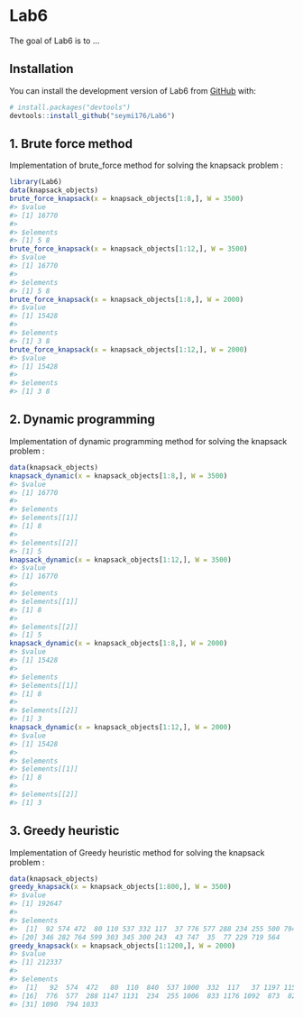 
<!-- README.md is generated from README.Rmd. Please edit that file -->

# Lab6

<!-- badges: start -->
<!-- badges: end -->

The goal of Lab6 is to …

## Installation

You can install the development version of Lab6 from
[GitHub](https://github.com/) with:

``` r
# install.packages("devtools")
devtools::install_github("seymi176/Lab6")
```

## 1. Brute force method

Implementation of brute_force method for solving the knapsack problem :

``` r
library(Lab6)
data(knapsack_objects)
brute_force_knapsack(x = knapsack_objects[1:8,], W = 3500)
#> $value
#> [1] 16770
#> 
#> $elements
#> [1] 5 8
brute_force_knapsack(x = knapsack_objects[1:12,], W = 3500)
#> $value
#> [1] 16770
#> 
#> $elements
#> [1] 5 8
brute_force_knapsack(x = knapsack_objects[1:8,], W = 2000)
#> $value
#> [1] 15428
#> 
#> $elements
#> [1] 3 8
brute_force_knapsack(x = knapsack_objects[1:12,], W = 2000)
#> $value
#> [1] 15428
#> 
#> $elements
#> [1] 3 8
```

## 2. Dynamic programming

Implementation of dynamic programming method for solving the knapsack
problem :

``` r
data(knapsack_objects)
knapsack_dynamic(x = knapsack_objects[1:8,], W = 3500)
#> $value
#> [1] 16770
#> 
#> $elements
#> $elements[[1]]
#> [1] 8
#> 
#> $elements[[2]]
#> [1] 5
knapsack_dynamic(x = knapsack_objects[1:12,], W = 3500)
#> $value
#> [1] 16770
#> 
#> $elements
#> $elements[[1]]
#> [1] 8
#> 
#> $elements[[2]]
#> [1] 5
knapsack_dynamic(x = knapsack_objects[1:8,], W = 2000)
#> $value
#> [1] 15428
#> 
#> $elements
#> $elements[[1]]
#> [1] 8
#> 
#> $elements[[2]]
#> [1] 3
knapsack_dynamic(x = knapsack_objects[1:12,], W = 2000)
#> $value
#> [1] 15428
#> 
#> $elements
#> $elements[[1]]
#> [1] 8
#> 
#> $elements[[2]]
#> [1] 3
```

## 3. Greedy heuristic

Implementation of Greedy heuristic method for solving the knapsack
problem :

``` r
data(knapsack_objects)
greedy_knapsack(x = knapsack_objects[1:800,], W = 3500)
#> $value
#> [1] 192647
#> 
#> $elements
#>  [1]  92 574 472  80 110 537 332 117  37 776 577 288 234 255 500 794  55 290 436
#> [20] 346 282 764 599 303 345 300 243  43 747  35  77 229 719 564
greedy_knapsack(x = knapsack_objects[1:1200,], W = 2000)
#> $value
#> [1] 212337
#> 
#> $elements
#>  [1]   92  574  472   80  110  840  537 1000  332  117   37 1197 1152  947  904
#> [16]  776  577  288 1147 1131  234  255 1006  833 1176 1092  873  828 1059  500
#> [31] 1090  794 1033
```
